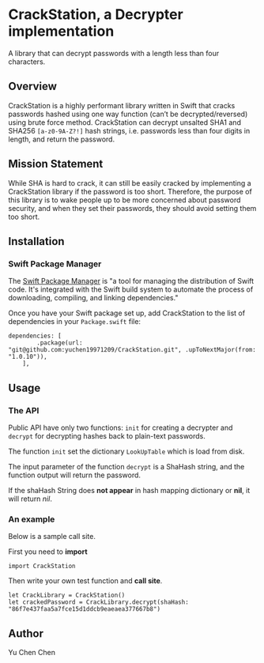 # CrackStation, a Decrypter implementation
A library that can decrypt passwords with a length less than four characters.

## Overview
CrackStation is a highly performant library written in Swift that cracks passwords hashed using one way function (can’t be decrypted/reversed) using brute force method. CrackStation can decrypt unsalted SHA1 and SHA256 `[a-z0-9A-Z?!]` hash strings, i.e. passwords less than four digits in length, and return the password.

## Mission Statement
While SHA is hard to crack, it can still be easily cracked by implementing a CrackStation library if the password is too short. Therefore, the purpose of this library is to wake people up to be more concerned about password security, and when they set their passwords, they should avoid setting them too short.


## Installation
### Swift Package Manager
The [Swift Package Manager](https://www.swift.org/package-manager) is "a tool for managing the distribution of Swift code. It's integrated with the Swift build system to automate the process of downloading, compiling, and linking dependencies."

Once you have your Swift package set up, add CrackStation to the list of dependencies in your `Package.swift` file:

```
dependencies: [
        .package(url: "git@github.com:yuchen19971209/CrackStation.git", .upToNextMajor(from: "1.0.10")),
    ],
```

## Usage
### The API
Public API have only two functions: `init` for creating a decrypter and `decrypt` for decrypting hashes back to plain-text passwords. 

The function `init` set the dictionary `LookUpTable` which is load from disk. 

The input parameter of the function `decrypt` is a ShaHash string, and the function output will return the password.

If the shaHash String does **not appear** in hash mapping dictionary or **nil**, it will return *nil*.

### An example
Below is a sample call site.

First you need to **import**

```
import CrackStation
```

Then write your own test function and **call site**.
```
let CrackLibrary = CrackStation()
let crackedPassword = CrackLibrary.decrypt(shaHash: "86f7e437faa5a7fce15d1ddcb9eaeaea377667b8")
```

## Author
Yu Chen Chen


